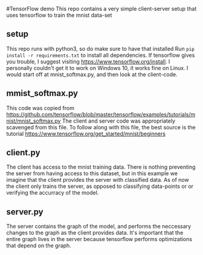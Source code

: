 #TensorFlow demo
This repo contains a very simple client-server
setup that uses tensorflow to train the mnist data-set


## setup
This repo runs with python3, so do make sure to have that
installed
Run `pip install -r requirements.txt` to install all dependencies.
If tensorflow gives you trouble, I suggest visiting https://www.tensorflow.org/install.
I personally couldn't get it to work on Windows 10, it works fine on Linux.
I would start off at mnist_softmax.py, and then look at the client-code.

## mmist_softmax.py
This code was copied from https://github.com/tensorflow/blob/master/tensorflow/examples/tutorials/mnist/mnist_softmax.py
The client and server code was appropriately scavenged from this file. 
To follow along with this file, the best source is the tutorial
https://www.tensorflow.org/get_started/mnist/beginners

## client.py
The client has access to the mnist training data. There is nothing preventing
the server from having access to this dataset, but in this example we imagine
that the client provides the server with classified data. As of now
the client only trains the server, as opposed to classifying data-points or
or verifying the accurracy of the model. 

## server.py
The server contains the graph of the model, and performs the neccessary changes
to the graph as the client provides data. It's important that the entire graph
lives in the server because tensorflow performs optimizations that depend
on the graph.
